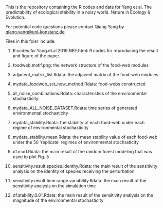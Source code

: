 This is the repository containing the R codes and data for Yang et al. The predictability of ecological stability in a noisy world. Nature in Ecology & Evolution.  

For potential code questions please contact Qiang Yang by qiang.yang@uni-konstanz.de

Files in this foler include:

1) R.codes.for.Yang.et.al.2019.NEE.html: R codes for reproducing the result and figure of the paper.

2) foodweb.motif.png: the network structure of the food-web modules

3) adjacent_matrix_list.Rdata: the adjacent matrix of the food-web modules

4) mydata_foodweb_set_new_method.Rdata: food-webs constructed

5) all_noise_combinations.Rdata: characteristics of the environmental stochasticity

6) mydata_ALL_NOISE_DATASET.Rdata: time series of generated environmental stochasticity

7) mydata_stability.Rdata: the stability of each food-web under each regime of environmental stochasticity

8) mydata_stability.mean.Rdata: the mean stability value of each food-web under the 50 'replicate' regimes of environmental stochasticity

9) df.mod.Rdata: the main result of the random forest modeling that was used to plot Fig. 5

10) sensitivity.result.species.identity.Rdata: the main result of the sensitivity analysis on the identity of species receiving the perturbation

11) sensitivity.result.time.range.variability.Rdata: the main result of the sensitivity analysis on the simulation time

12) df.stability.0.01.Rdata: the main result of the sensitivity analysis on the magnitude of the environmental stochasticity
